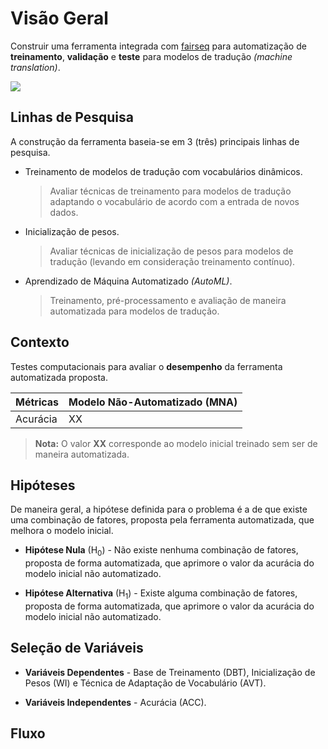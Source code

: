 # Visão Geral

Construir uma ferramenta integrada com [fairseq](https://github.com/pytorch/fairseq) para automatização de **treinamento**, **validação** e **teste** para modelos de tradução *(machine translation)*.

<img src="https://translate.google.cn/about/images/hero-forbusiness.jpg" />


## Linhas de Pesquisa

A construção da ferramenta baseia-se em 3 (três) principais linhas de pesquisa.

- Treinamento de modelos de tradução com vocabulários dinâmicos.
	> Avaliar técnicas de treinamento para modelos de tradução adaptando o vocabulário de acordo com a entrada de novos dados.

- Inicialização de pesos.
	> Avaliar técnicas de inicialização de pesos para modelos de tradução (levando em consideração treinamento contínuo).

- Aprendizado de Máquina Automatizado *(AutoML)*.
	> Treinamento, pré-processamento e avaliação de maneira automatizada para modelos de tradução.

## Contexto

Testes computacionais para avaliar o **desempenho** da ferramenta automatizada proposta.

|Métricas|Modelo Não-Automatizado (MNA)|
|----------------|-------------------------------|
|Acurácia        | XX                            |

> **Nota:** O valor **XX** corresponde ao modelo inicial treinado sem ser de maneira automatizada.

## Hipóteses 

De maneira geral, a hipótese definida para o problema é a de que existe uma combinação de fatores, proposta pela ferramenta automatizada, que melhora o modelo inicial.

* **Hipótese Nula** (H<sub>0</sub>) - Não existe nenhuma combinação de fatores, proposta de forma automatizada, que aprimore o valor da acurácia do modelo inicial não automatizado.

* **Hipótese Alternativa** (H<sub>1</sub>) - Existe alguma combinação de fatores, proposta de forma automatizada, que aprimore o valor da acurácia do modelo inicial não automatizado.

## Seleção de Variáveis

* **Variáveis Dependentes** - Base de Treinamento (DBT),  Inicialização de Pesos (WI) e Técnica de Adaptação de Vocabulário (AVT).

* **Variáveis Independentes** - Acurácia (ACC).

## Fluxo
